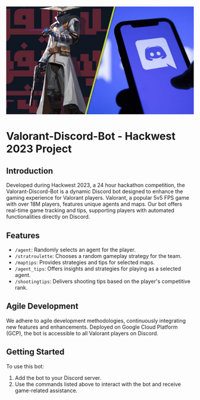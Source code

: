 ![alt text](https://github.com/Dhruvbam/Valorant-Discord-Bot/blob/main/valo.jpg)
# Valorant-Discord-Bot - Hackwest 2023 Project

## Introduction
Developed during Hackwest 2023, a 24 hour hackathon competition, the Valorant-Discord-Bot is a dynamic Discord bot designed to enhance the gaming experience for Valorant players. Valorant, a popular 5v5 FPS game with over 18M players, features unique agents and maps. Our bot offers real-time game tracking and tips, supporting players with automated functionalities directly on Discord.

## Features
- `/agent`: Randomly selects an agent for the player.
- `/stratroulette`: Chooses a random gameplay strategy for the team.
- `/maptips`: Provides strategies and tips for selected maps.
- `/agent_tips`: Offers insights and strategies for playing as a selected agent.
- `/shootingtips`: Delivers shooting tips based on the player's competitive rank.

## Agile Development
We adhere to agile development methodologies, continuously integrating new features and enhancements. Deployed on Google Cloud Platform (GCP), the bot is accessible to all Valorant players on Discord.

## Getting Started
To use this bot:
1. Add the bot to your Discord server.
2. Use the commands listed above to interact with the bot and receive game-related assistance.

